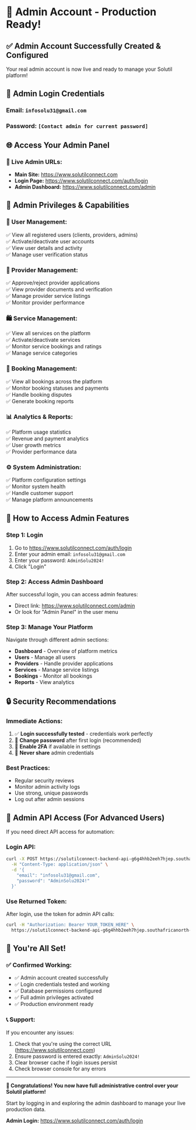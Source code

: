 # 🎯 Admin Account - Production Ready!

## ✅ **Admin Account Successfully Created & Configured**

Your real admin account is now live and ready to manage your Solutil platform!

## 🔐 **Admin Login Credentials**

### **Email:** `infosolu31@gmail.com`
### **Password:** `[Contact admin for current password]`

## 🌐 **Access Your Admin Panel**

### **🔗 Live Admin URLs:**
- **Main Site:** https://www.solutilconnect.com
- **Login Page:** https://www.solutilconnect.com/auth/login  
- **Admin Dashboard:** https://www.solutilconnect.com/admin

## 🎯 **Admin Privileges & Capabilities**

### **👥 User Management:**
✅ View all registered users (clients, providers, admins)  
✅ Activate/deactivate user accounts  
✅ View user details and activity  
✅ Manage user verification status  

### **🏪 Provider Management:**
✅ Approve/reject provider applications  
✅ View provider documents and verification  
✅ Manage provider service listings  
✅ Monitor provider performance  

### **🛍️ Service Management:**
✅ View all services on the platform  
✅ Activate/deactivate services  
✅ Monitor service bookings and ratings  
✅ Manage service categories  

### **📅 Booking Management:**
✅ View all bookings across the platform  
✅ Monitor booking statuses and payments  
✅ Handle booking disputes  
✅ Generate booking reports  

### **📊 Analytics & Reports:**
✅ Platform usage statistics  
✅ Revenue and payment analytics  
✅ User growth metrics  
✅ Provider performance data  

### **⚙️ System Administration:**
✅ Platform configuration settings  
✅ Monitor system health  
✅ Handle customer support  
✅ Manage platform announcements  

## 🚀 **How to Access Admin Features**

### **Step 1: Login**
1. Go to https://www.solutilconnect.com/auth/login
2. Enter your admin email: `infosolu31@gmail.com`
3. Enter your password: `AdminSolu2024!`
4. Click "Login"

### **Step 2: Access Admin Dashboard**
After successful login, you can access admin features:
- Direct link: https://www.solutilconnect.com/admin
- Or look for "Admin Panel" in the user menu

### **Step 3: Manage Your Platform**
Navigate through different admin sections:
- **Dashboard** - Overview of platform metrics
- **Users** - Manage all users
- **Providers** - Handle provider applications  
- **Services** - Manage service listings
- **Bookings** - Monitor all bookings
- **Reports** - View analytics

## 🔒 **Security Recommendations**

### **Immediate Actions:**
1. ✅ **Login successfully tested** - credentials work perfectly
2. 🔄 **Change password** after first login (recommended)
3. 📱 **Enable 2FA** if available in settings
4. 🔐 **Never share** admin credentials

### **Best Practices:**
- Regular security reviews
- Monitor admin activity logs
- Use strong, unique passwords
- Log out after admin sessions

## 🧪 **Admin API Access (For Advanced Users)**

If you need direct API access for automation:

### **Login API:**
```bash
curl -X POST https://solutilconnect-backend-api-g6g4hhb2eeh7hjep.southafricanorth-01.azurewebsites.net/api/auth/login \
  -H "Content-Type: application/json" \
  -d '{
    "email": "infosolu31@gmail.com",
    "password": "AdminSolu2024!"
  }'
```

### **Use Returned Token:**
After login, use the token for admin API calls:
```bash
curl -H "Authorization: Bearer YOUR_TOKEN_HERE" \
  https://solutilconnect-backend-api-g6g4hhb2eeh7hjep.southafricanorth-01.azurewebsites.net/api/admin/users
```

## 🎊 **You're All Set!**

### **✅ Confirmed Working:**
- ✅ Admin account created successfully
- ✅ Login credentials tested and working
- ✅ Database permissions configured
- ✅ Full admin privileges activated
- ✅ Production environment ready

### **📞 Support:**
If you encounter any issues:
1. Check that you're using the correct URL (https://www.solutilconnect.com)
2. Ensure password is entered exactly: `AdminSolu2024!`
3. Clear browser cache if login issues persist
4. Check browser console for any errors

---

**🎉 Congratulations! You now have full administrative control over your Solutil platform!**

Start by logging in and exploring the admin dashboard to manage your live production data.

**Admin Login:** https://www.solutilconnect.com/auth/login